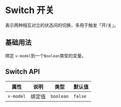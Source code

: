 # Switch 开关

表示两种相互对立的状态间的切换，多用于触发「开/关」。

## 基础用法

绑定 <code>v-model</code>到一个<code>Boolean</code>类型的变量。

<demo vue="../../example/switch/base.vue"></demo>


## Switch API

| 属性       | 说明     | 类型      | 默认值    |
| ---------- | -------- | --------- | --------- |
| `v-model`     | 绑定值 | `boolean`  | `false` |